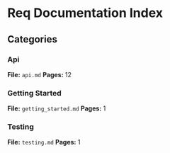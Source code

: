 # Req Documentation Index

## Categories

### Api
**File:** `api.md`
**Pages:** 12

### Getting Started
**File:** `getting_started.md`
**Pages:** 1

### Testing
**File:** `testing.md`
**Pages:** 1
